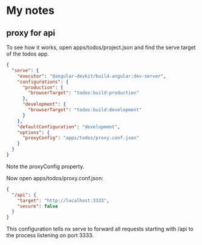 # My notes

## proxy for api

To see how it works, open apps/todos/project.json and find the serve target of the todos app.

```json
{
  "serve": {
    "executor": "@angular-devkit/build-angular:dev-server",
    "configurations": {
      "production": {
        "browserTarget": "todos:build:production"
      },
      "development": {
        "browserTarget": "todos:build:development"
      }
    },
    "defaultConfiguration": "development",
    "options": {
      "proxyConfig": "apps/todos/proxy.conf.json"
    }
  }
}
```

Note the proxyConfig property.

Now open apps/todos/proxy.conf.json:

```json
{
  "/api": {
    "target": "http://localhost:3333",
    "secure": false
  }
}
```

This configuration tells nx serve to forward all requests starting with /api to the process listening on port 3333.
